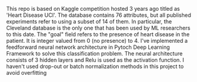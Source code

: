 This repo is based on Kaggle competition hosted 3 years ago titled as 'Heart Disease UCl'. The database contains 76 attributes, but all published experiments refer to using a subset of 14 of them. In particular, the Cleveland database is the only one that has been used by ML researchers to
this date. The "goal" field refers to the presence of heart disease in the patient. It is integer valued from 0 (no presence) to 4. I've implemented a feedforward neural network architecture in Pytoch Deep Learning Framework to solve this classification problem. The neural architecture consists of 3 hidden layers and Relu is used as the activation function. I haven't used drop-out or batch normalization methods in this project to avoid overfitting
